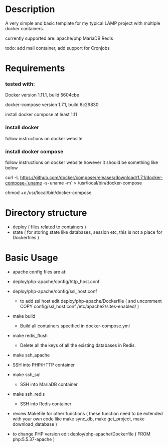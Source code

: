 Description
============

A very simple and basic template for my typical LAMP project with multiple docker containers.

currently supported are: apache/php MariaDB Redis

todo: add mail container, add support for Cronjobs

Requirements
=============

### tested with:
Docker version 1.11.1, build 5604cbe

docker-compose version 1.7.1, build 6c29830

install docker compose at least 1.11

### install docker
  follow instructions on docker website

### install docker compose
  follow instructions on docker website however it should be something like below

curl -L https://github.com/docker/compose/releases/download/1.7.1/docker-compose-`uname -s`-`uname -m` > /usr/local/bin/docker-compose

chmod +x /usr/local/bin/docker-compose


 Directory structure
====================

- deploy ( files related to containers  )
- state  ( for storing state like databases, session etc, this is not a place for Dockerfiles )

Basic Usage
===========

  - apache config files are at:  
   - deploy/php-apache/config/http_host.conf
   - deploy/php-apache/config/ssl_host.conf
      - to add ssl host edit deploy/php-apache/Dockerfile ( and uncomment COPY config/ssl_host.conf /etc/apache2/sites-enabled/ )


 - make build  
   - Build all containers specified in docker-compose.yml


 - make redis_flush
   - Delete all the keys of all the existing databases in Redis.


 - make ssh_apache
  - SSH into PHP/HTTP container


 - make ssh_sql
	- SSH into MariaDB container


 - make ssh_redis
	- SSH into Redis container


 - review Makefile for other functions ( these function need to be extended with your own code like make sync_db, make get_project, make download_database )

 - to change PHP version edit deploy/php-apache/Dockerfile ( FROM php:5.5.37-apache )
